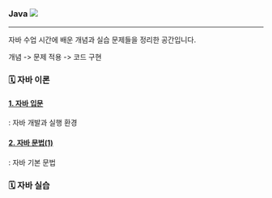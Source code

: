 ### Java ![](https://img.shields.io/badge/Java-007396?style=flat&logo=OpenJDK&logoColor=white")
***
자바 수업 시간에 배운 개념과 실습 문제들을 정리한 공간입니다.

개념 -> 문제 적용 -> 코드 구현

### 🗓️ 자바 이론
#### [1. 자바 입문](https://devlog111.tistory.com/1)
: 자바 개발과 실행 환경

#### [2. 자바 문법(1)](https://devlog111.tistory.com/2)
: 자바 기본 문법


### 🗓️ 자바 실습
